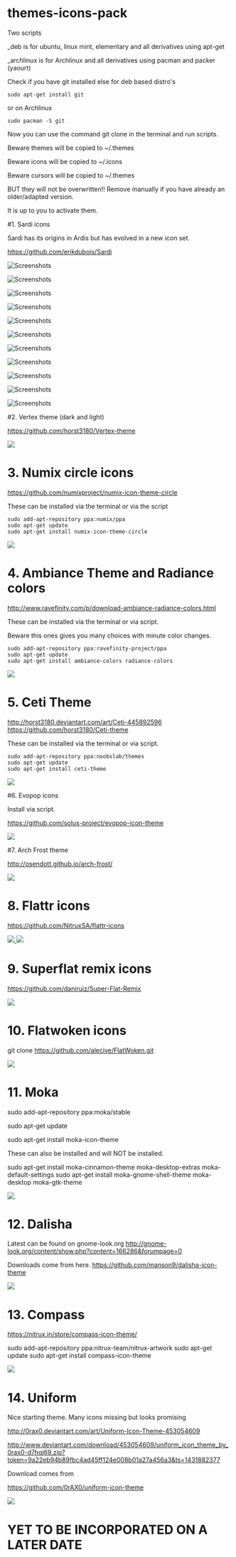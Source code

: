 # themes-icons-pack

Two scripts


_deb is for ubuntu, linux mint, elementary and all derivatives using apt-get

_archlinux is for Archlinux and all derivatives using pacman and packer (yaourt)

Check if you have git installed else for deb based distro's

	sudo apt-get install git

or on Archlinux

	sudo pacman -S git


Now you can use the command git clone in the terminal and run scripts.

Beware themes will be copied to ~/.themes

Beware icons will be copied to ~/.icons

Beware cursors will be copied to ~/.themes

BUT they will not be overwritten!!
Remove manually if you have already an older/adapted version.


It is up to you to activate them.


#1. Sardi icons

Sardi has its origins in Ardis but has evolved in a new icon set.

https://github.com/erikdubois/Sardi


![Screenshots](http://i.imgur.com/FOm8gfH.png)


![Screenshots](http://i.imgur.com/RwszxLG.png)


![Screenshots](http://i.imgur.com/k0RXBnB.png)


![Screenshots](http://i.imgur.com/l0Ecx5O.png)  


![Screenshots](http://i.imgur.com/pv7bBsW.png)  


![Screenshots](http://i.imgur.com/pNDgmJ7.png)  


![Screenshots](http://i.imgur.com/g6mccId.png)  


![Screenshots](http://i.imgur.com/jtToMq7.png)  


![Screenshots](http://i.imgur.com/s5GY5gG.png)  


![Screenshots](http://i.imgur.com/KlTeQK7.png)  


![Screenshots](http://i.imgur.com/lrQ27Xs.jpg)




#2. Vertex theme (dark and light)

https://github.com/horst3180/Vertex-theme

<a target="_blank" href="http://erikdubois.be/wp-content/uploads/2015/05/Screenshot-from-2015-05-17-114440.png">
<img style="max-width:100%;" src="http://erikdubois.be/wp-content/uploads/2015/05/Screenshot-from-2015-05-17-114440.png">
</a>

# 3. Numix circle icons

https://github.com/numixproject/numix-icon-theme-circle

These can be installed via the terminal or via the script

	sudo add-apt-repository ppa:numix/ppa
	sudo apt-get update
	sudo apt-get install numix-icon-theme-circle

<a target="_blank" href="http://erikdubois.be/wp-content/uploads/2015/05/numix-circles.png">
<img style="max-width:100%;" src="http://erikdubois.be/wp-content/uploads/2015/05/numix-circles.png">
</a>

# 4. Ambiance Theme and Radiance colors
http://www.ravefinity.com/p/download-ambiance-radiance-colors.html

These can be installed via the terminal or via script.

Beware this ones gives you many choices with minute color changes.

	sudo add-apt-repository ppa:ravefinity-project/ppa 
	sudo apt-get update
	sudo apt-get install ambiance-colors radiance-colors

<a target="_blank" href="http://erikdubois.be/wp-content/uploads/2015/05/ambiance-mint.png">
<img style="max-width:100%;" src="http://erikdubois.be/wp-content/uploads/2015/05/ambiance-mint.png">
</a>

# 5. Ceti Theme

http://horst3180.deviantart.com/art/Ceti-445892596
https://github.com/horst3180/Ceti-theme

These can be installed via the terminal or via script.

	sudo add-apt-repository ppa:noobslab/themes
	sudo apt-get update
	sudo apt-get install ceti-theme

<a target="_blank" href="http://erikdubois.be/wp-content/uploads/2015/05/ceti-vibrancy.png">
<img style="max-width:100%;" src="http://erikdubois.be/wp-content/uploads/2015/05/ceti-vibrancy.png">
</a>

#6. Evopop icons

Install via script.

https://github.com/solus-project/evopop-icon-theme

<a target="_blank" href="http://erikdubois.be/wp-content/uploads/2015/05/Evopopicons.png">
<img style="max-width:100%;" src="http://erikdubois.be/wp-content/uploads/2015/05/Evopopicons.png">
</a>

#7. Arch Frost theme

http://osendott.github.io/arch-frost/

<a target="_blank" href="http://erikdubois.be/wp-content/uploads/2015/05/arch-frost-vertex-ardis.png">
<img style="max-width:100%;" src="http://erikdubois.be/wp-content/uploads/2015/05/arch-frost-vertex-ardis.png">
</a>


# 8. Flattr icons

https://github.com/NitruxSA/flattr-icons

<a target="_blank" href="http://erikdubois.be/wp-content/uploads/2015/05/flattricons.png">
<img style="max-width:100%;" src="http://erikdubois.be/wp-content/uploads/2015/05/flattricons.png">
</a>

<a target="_blank" href="http://erikdubois.be/wp-content/uploads/2015/05/vertex-flattr-dark-arch-frost.png">
<img style="max-width:100%;" src="http://erikdubois.be/wp-content/uploads/2015/05/vertex-flattr-dark-arch-frost.png">
</a>



# 9. Superflat remix icons

https://github.com/daniruiz/Super-Flat-Remix

<a target="_blank" href="http://erikdubois.be/wp-content/uploads/2015/05/vertex-flat-remix.png">
<img style="max-width:100%;" src="http://erikdubois.be/wp-content/uploads/2015/05/vertex-flat-remix.png">
</a>

# 10. Flatwoken icons

git clone https://github.com/alecive/FlatWoken.git

<a target="_blank" href="http://erikdubois.be/wp-content/uploads/2015/05/arch_i3_flatwoken.png">
<img style="max-width:100%;" src="http://erikdubois.be/wp-content/uploads/2015/05/arch_i3_flatwoken.png">
</a>



# 11. Moka 


sudo add-apt-repository ppa:moka/stable

sudo apt-get update

sudo apt-get install moka-icon-theme

These can also be installed and will NOT be installed.

sudo apt-get install moka-cinnamon-theme moka-desktop-extras moka-default-settings
sudo apt-get install moka-gnome-shell-theme moka-desktop moka-gtk-theme


<a target="_blank" href="http://i.imgur.com/AjTBLY8.png">
<img style="max-width:100%;" src="http://i.imgur.com/AjTBLY8.png">
</a>


# 12. Dalisha

Latest can be found on gnome-look.org
http://gnome-look.org/content/show.php?content=166286&forumpage=0

Downloads come from here.
https://github.com/manson9/dalisha-icon-theme

<a target="_blank" href="http://i.imgur.com/2iw8473.png">
<img style="max-width:100%;" src="http://i.imgur.com/2iw8473.png">
</a>


# 13. Compass

https://nitrux.in/store/compass-icon-theme/

sudo add-apt-repository ppa:nitrux-team/nitrux-artwork
sudo apt-get update
sudo apt-get install compass-icon-theme

<a target="_blank" href="http://i.imgur.com/qJimLVr.jpg">
<img style="max-width:100%;" src="http://i.imgur.com/qJimLVr.jpg">
</a>


# 14. Uniform

Nice starting theme. Many icons missing but looks promising

http://0rax0.deviantart.com/art/Uniform-Icon-Theme-453054609

http://www.deviantart.com/download/453054609/uniform_icon_theme_by_0rax0-d7hqj69.zip?token=9a22eb94b89fbc4ad45ff124e008b01a27a456a3&ts=1431882377

Download comes from 

https://github.com/0rAX0/uniform-icon-theme

<a target="_blank" href="https://raw.githubusercontent.com/0rAX0/uniform-icon-theme/master/source%20files/Previews/Preview.png">
<img style="max-width:100%;" src="https://raw.githubusercontent.com/0rAX0/uniform-icon-theme/master/source%20files/Previews/Preview.png">
</a>


# YET TO BE INCORPORATED ON A LATER DATE 



